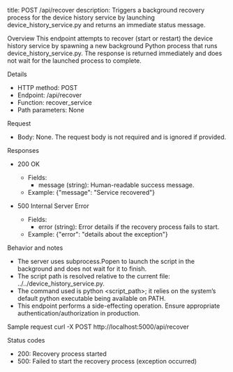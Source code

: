 title: POST /api/recover
description: Triggers a background recovery process for the device history service by launching device_history_service.py and returns an immediate status message.

Overview
This endpoint attempts to recover (start or restart) the device history service by spawning a new background Python process that runs device_history_service.py. The response is returned immediately and does not wait for the launched process to complete.

Details
- HTTP method: POST
- Endpoint: /api/recover
- Function: recover_service
- Path parameters: None

Request
- Body: None. The request body is not required and is ignored if provided.

Responses
- 200 OK
  - Fields:
    - message (string): Human-readable success message.
  - Example: {"message": "Service recovered"}

- 500 Internal Server Error
  - Fields:
    - error (string): Error details if the recovery process fails to start.
  - Example: {"error": "details about the exception"}

Behavior and notes
- The server uses subprocess.Popen to launch the script in the background and does not wait for it to finish.
- The script path is resolved relative to the current file: ../../device_history_service.py.
- The command used is python <script_path>; it relies on the system’s default python executable being available on PATH.
- This endpoint performs a side-effecting operation. Ensure appropriate authentication/authorization in production.

Sample request
    curl -X POST http://localhost:5000/api/recover

Status codes
- 200: Recovery process started
- 500: Failed to start the recovery process (exception occurred)